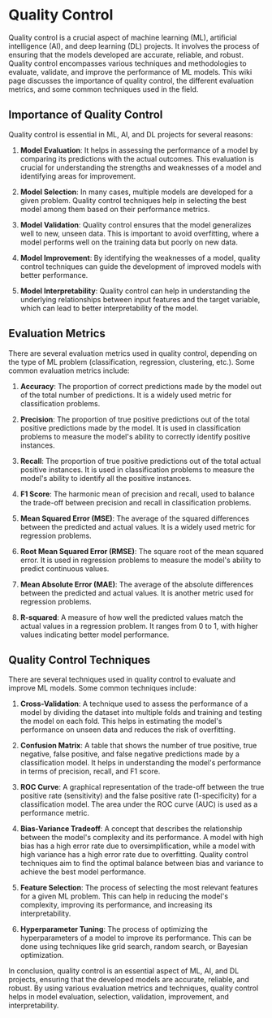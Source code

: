 # Quality Control

Quality control is a crucial aspect of machine learning (ML), artificial intelligence (AI), and deep learning (DL) projects. It involves the process of ensuring that the models developed are accurate, reliable, and robust. Quality control encompasses various techniques and methodologies to evaluate, validate, and improve the performance of ML models. This wiki page discusses the importance of quality control, the different evaluation metrics, and some common techniques used in the field.

## Importance of Quality Control

Quality control is essential in ML, AI, and DL projects for several reasons:

1. **Model Evaluation**: It helps in assessing the performance of a model by comparing its predictions with the actual outcomes. This evaluation is crucial for understanding the strengths and weaknesses of a model and identifying areas for improvement.

2. **Model Selection**: In many cases, multiple models are developed for a given problem. Quality control techniques help in selecting the best model among them based on their performance metrics.

3. **Model Validation**: Quality control ensures that the model generalizes well to new, unseen data. This is important to avoid overfitting, where a model performs well on the training data but poorly on new data.

4. **Model Improvement**: By identifying the weaknesses of a model, quality control techniques can guide the development of improved models with better performance.

5. **Model Interpretability**: Quality control can help in understanding the underlying relationships between input features and the target variable, which can lead to better interpretability of the model.

## Evaluation Metrics

There are several evaluation metrics used in quality control, depending on the type of ML problem (classification, regression, clustering, etc.). Some common evaluation metrics include:

1. **Accuracy**: The proportion of correct predictions made by the model out of the total number of predictions. It is a widely used metric for classification problems.

2. **Precision**: The proportion of true positive predictions out of the total positive predictions made by the model. It is used in classification problems to measure the model's ability to correctly identify positive instances.

3. **Recall**: The proportion of true positive predictions out of the total actual positive instances. It is used in classification problems to measure the model's ability to identify all the positive instances.

4. **F1 Score**: The harmonic mean of precision and recall, used to balance the trade-off between precision and recall in classification problems.

5. **Mean Squared Error (MSE)**: The average of the squared differences between the predicted and actual values. It is a widely used metric for regression problems.

6. **Root Mean Squared Error (RMSE)**: The square root of the mean squared error. It is used in regression problems to measure the model's ability to predict continuous values.

7. **Mean Absolute Error (MAE)**: The average of the absolute differences between the predicted and actual values. It is another metric used for regression problems.

8. **R-squared**: A measure of how well the predicted values match the actual values in a regression problem. It ranges from 0 to 1, with higher values indicating better model performance.

## Quality Control Techniques

There are several techniques used in quality control to evaluate and improve ML models. Some common techniques include:

1. **Cross-Validation**: A technique used to assess the performance of a model by dividing the dataset into multiple folds and training and testing the model on each fold. This helps in estimating the model's performance on unseen data and reduces the risk of overfitting.

2. **Confusion Matrix**: A table that shows the number of true positive, true negative, false positive, and false negative predictions made by a classification model. It helps in understanding the model's performance in terms of precision, recall, and F1 score.

3. **ROC Curve**: A graphical representation of the trade-off between the true positive rate (sensitivity) and the false positive rate (1-specificity) for a classification model. The area under the ROC curve (AUC) is used as a performance metric.

4. **Bias-Variance Tradeoff**: A concept that describes the relationship between the model's complexity and its performance. A model with high bias has a high error rate due to oversimplification, while a model with high variance has a high error rate due to overfitting. Quality control techniques aim to find the optimal balance between bias and variance to achieve the best model performance.

5. **Feature Selection**: The process of selecting the most relevant features for a given ML problem. This can help in reducing the model's complexity, improving its performance, and increasing its interpretability.

6. **Hyperparameter Tuning**: The process of optimizing the hyperparameters of a model to improve its performance. This can be done using techniques like grid search, random search, or Bayesian optimization.

In conclusion, quality control is an essential aspect of ML, AI, and DL projects, ensuring that the developed models are accurate, reliable, and robust. By using various evaluation metrics and techniques, quality control helps in model evaluation, selection, validation, improvement, and interpretability.
